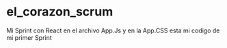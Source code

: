# el_corazon_scrum
Mi Sprint con React
en el archivo App.Js  y en la App.CSS esta mi codigo de mi primer Sprint

